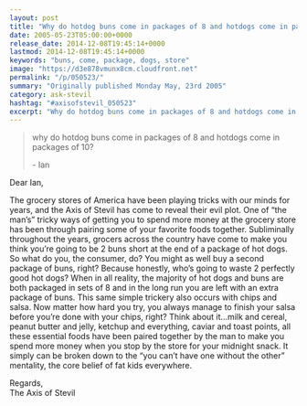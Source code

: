 ```yaml
---
layout: post
title: "Why do hotdog buns come in packages of 8 and hotdogs come in packages of 10?"
date: 2005-05-23T05:00:00+0000
release_date: 2014-12-08T19:45:14+0000
lastmod: 2014-12-08T19:45:14+0000
keywords: "buns, come, package, dogs, store"
image: "https://d3e878vmunx8cm.cloudfront.net"
permalink: "/p/050523/"
summary: "Originally published Monday May, 23rd 2005"
category: ask-stevil
hashtag: "#axisofstevil_050523"
excerpt: "Why do hotdog buns come in packages of 8 and hotdogs come in packages of 10?, and other great questions from Monday May, 23rd 2005"
---
```


> why do hotdog buns come in packages of 8 and hotdogs come in packages of 10?
> 
> \- Ian

Dear Ian,

The grocery stores of America have been playing tricks with our minds for years, and the Axis of Stevil has come to reveal their evil plot. One of “the man’s” tricky ways of getting you to spend more money at the grocery store has been through pairing some of your favorite foods together. Subliminally throughout the years, grocers across the country have come to make you think you’re going to be 2 buns short at the end of a package of hot dogs. So what do you, the consumer, do? You might as well buy a second package of buns, right? Because honestly, who’s going to waste 2 perfectly good hot dogs? When in all reality, the majority of hot dogs and buns are both packaged in sets of 8 and in the long run you are left with an extra package of buns. This same simple trickery also occurs with chips and salsa. Now matter how hard you try, you always manage to finish your salsa before you’re done with your chips, right? Think about it…milk and cereal, peanut butter and jelly, ketchup and everything, caviar and toast points, all these essential foods have been paired together by the man to make you spend more money when you stop by the store for your midnight snack. It simply can be broken down to the “you can’t have one without the other” mentality, the core belief of fat kids everywhere.

Regards,  
The Axis of Stevil

